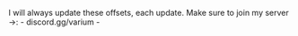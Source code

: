 I will always update these offsets, each update.
Make sure to join my server ->: - discord.gg/varium -
